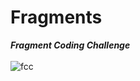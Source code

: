 # Fragments
***Fragment Coding Challenge***
</br>
</br>
![fcc](https://user-images.githubusercontent.com/47654151/111644512-04786300-8828-11eb-92b9-0053a501247a.gif)
